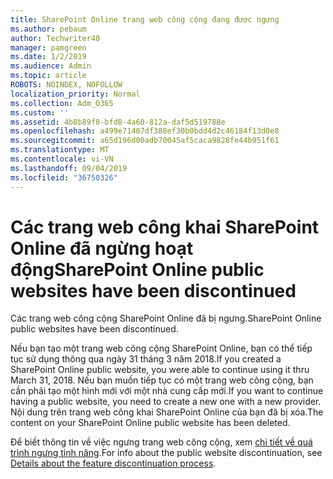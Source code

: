```yaml
---
title: SharePoint Online trang web công cộng đang được ngưng
ms.author: pebaum
author: Techwriter40
manager: pamgreen
ms.date: 1/2/2019
ms.audience: Admin
ms.topic: article
ROBOTS: NOINDEX, NOFOLLOW
localization_priority: Normal
ms.collection: Adm_O365
ms.custom: ''
ms.assetid: 4b8b89f8-bfd8-4a60-812a-daf5d519788e
ms.openlocfilehash: a499e71407df388ef30b0bdd4d2c46184f13d0e8
ms.sourcegitcommit: a65d196d00adb70045af5caca9828fe44b951f61
ms.translationtype: MT
ms.contentlocale: vi-VN
ms.lasthandoff: 09/04/2019
ms.locfileid: "36750326"
---
```

# <a name="sharepoint-online-public-websites-have-been-discontinued"></a><span data-ttu-id="4fa0c-102">Các trang web công khai SharePoint Online đã ngừng hoạt động</span><span class="sxs-lookup"><span data-stu-id="4fa0c-102">SharePoint Online public websites have been discontinued</span></span>

<span data-ttu-id="4fa0c-103">Các trang web công cộng SharePoint Online đã bị ngưng.</span><span class="sxs-lookup"><span data-stu-id="4fa0c-103">SharePoint Online public websites have been discontinued.</span></span>

<span data-ttu-id="4fa0c-104">Nếu bạn tạo một trang web công cộng SharePoint Online, bạn có thể tiếp tục sử dụng thông qua ngày 31 tháng 3 năm 2018.</span><span class="sxs-lookup"><span data-stu-id="4fa0c-104">If you created a SharePoint Online public website, you were able to continue using it thru March 31, 2018.</span></span> <span data-ttu-id="4fa0c-105">Nếu bạn muốn tiếp tục có một trang web công cộng, bạn cần phải tạo một hình mới với một nhà cung cấp mới.</span><span class="sxs-lookup"><span data-stu-id="4fa0c-105">If you want to continue having a public website, you need to create a new one with a new provider.</span></span> <span data-ttu-id="4fa0c-106">Nội dung trên trang web công khai SharePoint Online của bạn đã bị xóa.</span><span class="sxs-lookup"><span data-stu-id="4fa0c-106">The content on your SharePoint Online public website has been deleted.</span></span>

<span data-ttu-id="4fa0c-107">Để biết thông tin về việc ngưng trang web công cộng, xem [chi tiết về quá trình ngưng tính năng](https://go.microsoft.com/fwlink/?linkid=866980).</span><span class="sxs-lookup"><span data-stu-id="4fa0c-107">For info about the public website discontinuation, see [Details about the feature discontinuation process](https://go.microsoft.com/fwlink/?linkid=866980).</span></span>
